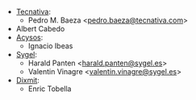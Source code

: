 - [Tecnativa](https://www.tecnativa.com):
  - Pedro M. Baeza \<<pedro.baeza@tecnativa.com>\>
- Albert Cabedo
- [Acysos](http://www.acysos.com):
  - Ignacio Ibeas
- [Sygel](https://www.sygel.es):
  - Harald Panten \<<harald.panten@sygel.es>\>
  - Valentin Vinagre \<<valentin.vinagre@sygel.es>\>
- [Dixmit](https://www.dixmit.com):
  - Enric Tobella
